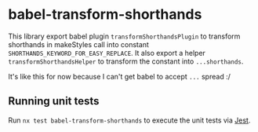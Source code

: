 # babel-transform-shorthands

This library export babel plugin `transformShorthandsPlugin` to transform shorthands in makeStyles call into constant `SHORTHANDS_KEYWORD_FOR_EASY_REPLACE`.
It also export a helper `transformShorthandsHelper` to transform the constant into `...shorthands`.

It's like this for now because I can't get babel to accept `...` spread :/

## Running unit tests

Run `nx test babel-transform-shorthands` to execute the unit tests via [Jest](https://jestjs.io).
